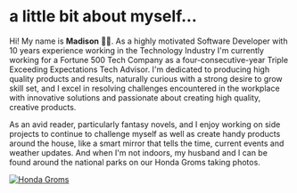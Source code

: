 # a little bit about myself...

Hi! My name is **Madison** 👋🏻. As a highly motivated Software Developer with 10 years experience working in the Technology Industry I'm currently working for a Fortune 500 Tech Company as a four-consecutive-year Triple Exceeding Expectations Tech Advisor. I'm dedicated to producing high quality products and results, naturally curious with a strong desire to grow skill set, and I excel in resolving challenges encountered in the workplace with innovative solutions and passionate about creating high quality, creative products.  
  
As an avid reader, particularly fantasy novels, and I enjoy working on side projects to continue to challenge myself as well as create handy products around the house, like a smart mirror that tells the time, current events and weather updates. And when I'm not indoors, my husband and I can be found around the national parks on our Honda Groms taking photos.

[![Honda Groms](https://i.postimg.cc/ZKV19GCv/AD21-E917-9016-4110-80-C5-844-BFBCFFB76.jpg)](https://postimg.cc/rKRh3YGq)
